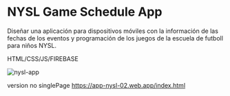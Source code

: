 # NYSL Game Schedule App


Diseñar una aplicación para dispositivos móviles con la información de las fechas de los eventos y programación de los juegos de la escuela de futboll para niños NYSL. 

HTML/CSS/JS/FIREBASE


![nysl-app](https://user-images.githubusercontent.com/48371387/84106986-ef49ea80-a9f2-11ea-8ce9-9c2a841a195b.png)



version no singlePage
https://app-nysl-02.web.app/index.html

